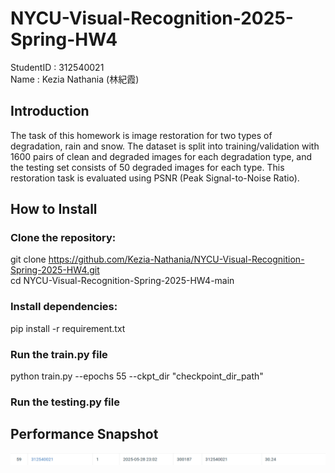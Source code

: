 # NYCU-Visual-Recognition-2025-Spring-HW4
StudentID  : 312540021  
Name       : Kezia Nathania (林紀霞)  

## Introduction 
The task of this homework is image restoration for two types of degradation, rain and snow. The dataset is split into training/validation with 1600 pairs of clean and degraded images for each degradation type, and the testing set consists of 50 degraded images for each type. This restoration task is evaluated using PSNR (Peak Signal-to-Noise Ratio).  

## How to Install
### Clone the repository:  
  git clone https://github.com/Kezia-Nathania/NYCU-Visual-Recognition-Spring-2025-HW4.git  
  cd NYCU-Visual-Recognition-Spring-2025-HW4-main  
### Install dependencies:  
  pip install -r requirement.txt  
### Run the train.py file  
  python train.py --epochs 55 --ckpt_dir "checkpoint_dir_path"
### Run the testing.py file  

## Performance Snapshot
![Alt text](PerformanceSnapshot.png)
